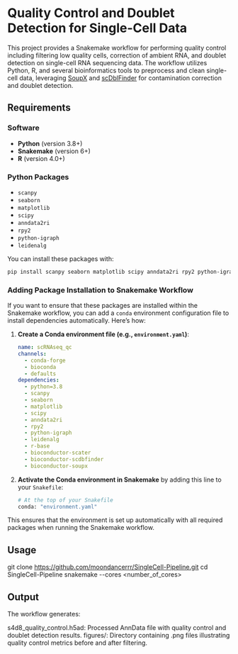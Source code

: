# Quality Control and Doublet Detection for Single-Cell Data

This project provides a Snakemake workflow for performing quality control including filtering low quality cells, correction of ambient RNA, and doublet detection on single-cell RNA sequencing data. The workflow utilizes Python, R, and several bioinformatics tools to preprocess and clean single-cell data, leveraging [SoupX](https://github.com/constantAmateur/SoupX) and [scDblFinder](https://github.com/plger/scDblFinder) for contamination correction and doublet detection.

## Requirements

### Software

- **Python** (version 3.8+)
- **Snakemake** (version 6+)
- **R** (version 4.0+)

### Python Packages
- `scanpy`
- `seaborn`
- `matplotlib`
- `scipy`
- `anndata2ri`
- `rpy2`
- `python-igraph`
- `leidenalg`

You can install these packages with:
```bash
pip install scanpy seaborn matplotlib scipy anndata2ri rpy2 python-igraph leidenalg
```

### Adding Package Installation to Snakemake Workflow

If you want to ensure that these packages are installed within the Snakemake workflow, you can add a `conda` environment configuration file to install dependencies automatically. Here’s how:

1. **Create a Conda environment file (e.g., `environment.yaml`)**:

    ```yaml
    name: scRNAseq_qc
    channels:
      - conda-forge
      - bioconda
      - defaults
    dependencies:
      - python=3.8
      - scanpy
      - seaborn
      - matplotlib
      - scipy
      - anndata2ri
      - rpy2
      - python-igraph
      - leidenalg
      - r-base
      - bioconductor-scater
      - bioconductor-scdbfinder
      - bioconductor-soupx
    ```

2. **Activate the Conda environment in Snakemake** by adding this line to your `Snakefile`:

    ```python
    # At the top of your Snakefile
    conda: "environment.yaml"
    ```

This ensures that the environment is set up automatically with all required packages when running the Snakemake workflow.

## Usage

git clone https://github.com/moondancerrr/SingleCell-Pipeline.git
cd SingleCell-Pipeline
snakemake --cores <number_of_cores>

## Output

The workflow generates:

s4d8_quality_control.h5ad: Processed AnnData file with quality control and doublet detection results.
figures/: Directory containing .png files illustrating quality control metrics before and after filtering.
